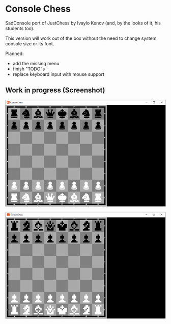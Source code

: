 # Console Chess

SadConsole port of JustChess by Ivaylo Kenov (and, by the looks of it, his students too).

This version will work out of the box without the need to change system console size or its font.

Planned:
- add the missing menu
- finish "TODO"s
- replace keyboard input with mouse support


## Work in progress (Screenshot)

![screenshot](/screenshot.png)

![screenshot](/screenshot2.png)